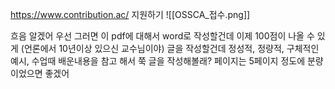 https://www.contribution.ac/ 지원하기
![[OSSCA_접수.png]]


흐음 알겠어 우선 그러면 이 pdf에 대해서 word로 작성할건데 이제 100점이 나올 수 있게 (언론에서 10년이상 있으신 교수님이야) 글을 작성할건데 정성적, 정량적, 구체적인 예시, 수업때 배운내용을 참고 해서 쭉 글을 작성해볼래? 페이지는 5페이지 정도에 분량이었으면 좋겠어